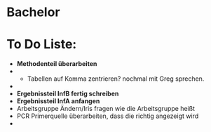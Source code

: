 # Bachelor

# To Do Liste:


* **Methodenteil überarbeiten**
*   + Tabellen auf Komma zentrieren? nochmal mit Greg sprechen.
*  
* **Ergebnissteil InfB fertig schreiben**
* **Ergebnissteil InfA anfangen**
* Arbeitsgruppe Ändern/Iris fragen wie die Arbeitsgruppe heißt
* PCR Primerquelle überarbeiten, dass die richtig angezeigt wird
* 
